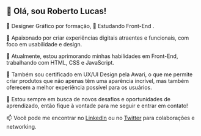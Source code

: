 

## 👋 Olá, sou Roberto Lucas!

🎨 Designer Gráfico por formação, 🚀 Estudando Front-End .

🌟 Apaixonado por criar experiências digitais atraentes e funcionais, com foco em usabilidade e design.

💼 Atualmente, estou aprimorando minhas habilidades em Front-End, trabalhando com HTML, CSS e JavaScript.

📘 Também sou certificado em UX/UI Design pela Awari, o que me permite criar produtos que não apenas têm uma aparência incrível, mas também oferecem a melhor experiência possível para os usuários.

🚀 Estou sempre em busca de novos desafios e oportunidades de aprendizado, então fique à vontade para me seguir e entrar em contato!

📫 Você pode me encontrar no [LinkedIn](https://www.linkedin.com/in/robertolucas03/) ou no [Twitter](https://twitter.com/Vindex_gr) para colaborações e networking.

<!--
**VindexGundyr/VindexGundyr** is a ✨ _special_ ✨ repository because its `README.md` (this file) appears on your GitHub profile.

Here are some ideas to get you started:

- 🔭 I’m currently working on ...
- 🌱 I’m currently learning ...
- 👯 I’m looking to collaborate on ...
- 🤔 I’m looking for help with ...
- 💬 Ask me about ...
- 📫 How to reach me: ...
- 😄 Pronouns: ...
- ⚡ Fun fact: ...
-->
